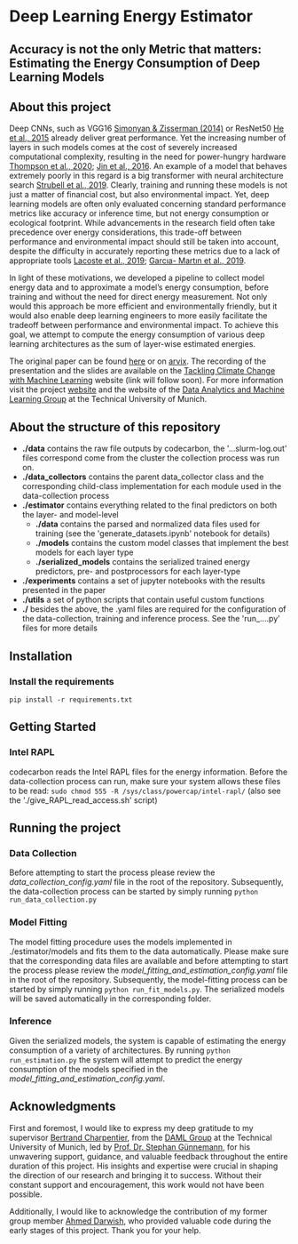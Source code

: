 # Deep Learning Energy Estimator

## Accuracy is not the only Metric that matters: Estimating the Energy Consumption of Deep Learning Models

## About this project

Deep CNNs, such as VGG16 [Simonyan & Zisserman (2014)](https://arxiv.org/abs/1409.1556) or
ResNet50 [He et al., 2015](http://arxiv.org/abs/1512.03385) already deliver great performance.
Yet the increasing number of layers in such models comes at the cost of severely increased computational complexity,
resulting in the need for power-hungry
hardware [Thompson et al., 2020](https://arxiv.org/abs/2007.05558); [Jin et al., 2016](http://arxiv.org/abs/1611.04581).
An example of a model that
behaves extremely poorly in this regard is a big transformer with neural architecture
search [Strubell et al., 2019](http://arxiv.org/abs/1906.02243).
Clearly, training and running these models is not just a matter of financial cost, but also environmental impact. Yet,
deep learning models are often only evaluated concerning standard performance metrics like accuracy or inference time,
but not energy consumption or ecological footprint. While advancements in the research field often take precedence
over energy considerations, this trade-off between performance and environmental impact should still be taken into
account, despite the difficulty in accurately reporting these metrics due to a lack of appropriate tools [Lacoste et
al., 2019](http://arxiv.org/abs/1910.09700); [Garcıa- Martın et al., 2019](https://www.sciencedirect.com/science/article/pii/S0743731518308773).

In light of these motivations, we developed a pipeline to collect model energy data and to approximate a model’s
energy consumption, before training and without the need for direct energy measurement. Not only would this approach
be more efficient and environmentally friendly, but it would also enable deep learning engineers to more easily
facilitate the tradeoff between performance and environmental impact. To achieve this goal, we attempt to compute the
energy consumption of various deep learning architectures as the sum of layer-wise estimated energies.

The original paper can be found [here](https://github.com/JohannesGetzner/dl-energy-estimator/blob/main/Accuracy%20is%20not%20the%20only%20Metric%20that%20matters.pdf) or on [arvix](https://arxiv.org/abs/2304.00897). The recording of the presentation and the slides are available on the [Tackling Climate Change with Machine Learning]() website (link will follow soon). 
For more information visit the project [website](https://www.cs.cit.tum.de/daml/energy-consumption-dl/#c35468) and the website of the [Data Analytics and Machine Learning Group](https://www.cs.cit.tum.de/daml/startseite/) at the Technical University of Munich.

## About the structure of this repository

- **./data** contains the raw file outputs by codecarbon, the '...slurm-log.out' files correspond come from the cluster
  the collection process was run on.
- **./data_collectors** contains the parent data_collector class and the corresponding child-class implementation for
  each module used in the data-collection process
- **./estimator** contains everything related to the final predictors on both the layer- and model-level
    - **./data** contains the parsed and normalized data files used for training (see the 'generate_datasets.ipynb'
      notebook for details)
    - **./models** contains the custom model classes that implement the best models for each layer type
    - **./serialized_models** contains the serialized trained energy predictors, pre- and postprocessors for each
      layer-type
- **./experiments** contains a set of jupyter notebooks with the results presented in the paper
- **./utils** a set of python scripts that contain useful custom functions
- **./** besides the above, the .yaml files are required for the configuration of the data-collection, training and
  inference process. See the 'run_....py' files for more details

## Installation

### Install the requirements

    pip install -r requirements.txt

## Getting Started

### Intel RAPL

codecarbon reads the Intel RAPL files for the energy information. Before the data-collection process can run, make sure
your system allows these files to be read: `sudo chmod 555 -R /sys/class/powercap/intel-rapl/` (also see the './give_RAPL_read_access.sh' script)

## Running the project

### Data Collection

Before attempting to start the process please review the *data_collection_config.yaml* file in the root of the
repository. Subsequently, the data-collection process can be started by simply running `python run_data_collection.py`

### Model Fitting

The model fitting procedure uses the models implemented in ./estimator/models and fits them to the data automatically.
Please make sure that the corresponding data files are available and before attempting to start the process please
review the *model_fitting_and_estimation_config.yaml* file in the root of
the repository. Subsequently, the model-fitting process can be started by simply
running `python run_fit_models.py`. The serialized models will be saved automatically in the corresponding folder.

### Inference

Given the serialized models, the system is capable of estimating the energy consumption of a variety of architectures.
By running `python run_estimation.py` the system will attempt to predict the energy consumption of the models specified
in the *model_fitting_and_estimation_config.yaml*.

## Acknowledgments

First and foremost, I would like to express my deep gratitude to my supervisor [Bertrand Charpentier](https://www.cs.cit.tum.de/daml/team/bertrand-charpentier/), from the [DAML Group](https://www.cs.cit.tum.de/daml/startseite/) at the Technical University of Munich, led by [Prof. Dr. Stephan Günnemann](https://www.cs.cit.tum.de/en/daml/team/damlguennemann/), for his unwavering support, guidance, and valuable feedback throughout the entire duration of this project. 
His insights and expertise were crucial in shaping the direction of our research and bringing it to success. Without their constant support and encouragement, this work would not have been possible.

Additionally, I would like to acknowledge the contribution of my former group member [Ahmed Darwish](https://github.com/Shiro-Raven), who provided valuable code during the early stages of this project. Thank you for your help.
